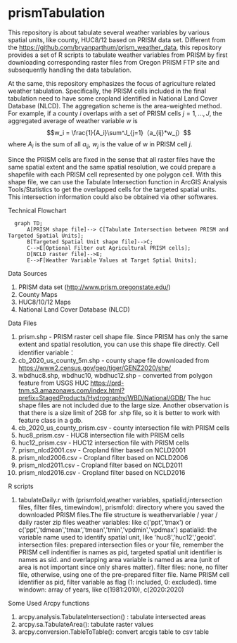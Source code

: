 # prismTabulation
This repository is about tabulate several weather variables by various spatial units, like county, HUC8/12 based on PRISM data set. Different from the https://github.com/bryanparthum/prism_weather_data, this repository provides a set of R scripts to tabulate weather variables from PRISM by first downloading corresponding raster files from Oregon PRISM FTP site and subsequently handling the data tabulation. 

At the same, this repository emphasizes the focus of agriculture related weather tabulation. Specifically, the PRISM cells included in the final tabulation need to have some cropland identified in National Land Cover Database (NLCD). The aggregation scheme is the area-weighted method. For example, if a county $i$ overlaps with a set of PRISM cells $j=1,\ldots,J$, the aggregated average of weather variable $w$ is
$$w_i = \frac{1}{A_i}\sum^J_{j=1}（a_{ij}*w_j）$$
where $A_i$ is the sum of all $a_{ij}$, $w_j$ is the value of w in PRISM cell $j$.

Since the PRISM cells are fixed in the sense that all raster files have the same spatial extent and the same spatial resolution, we could prepare a shapefile with each PRISM cell represented by one polygon cell. With this shape file, we can use the Tabulate Intersection function in ArcGIS Analysis Tools/Statistics to get the overlapped cells for the targeted spatial units. This intersection information could also be obtained via other softwares. 

Technical Flowchart
```mermaid
  graph TD;
      A[PRISM shape file]--> C[Tabulate Intersection between PRISM and Targeted Spatial Units];
      B[Targeted Spatial Unit shape file]-->C;
      C-->E[Optional Filter out Agricultural PRISM cells];
      D[NCLD raster file]-->E;
      E-->F[Weather Variable Values at Target Sptial Units];
```
  
Data Sources 
1. PRISM data set (http://www.prism.oregonstate.edu/) 
2. County Maps
3. HUC8/10/12 Maps 
3. National Land Cover Database (NLCD)  

Data Files
1. prism.shp - PRISM raster cell shape file. Since PRISM has only the same extent and spatial resolution, you can use this shape file directly. Cell identifier variable： 
2. cb_2020_us_county_5m.shp - county shape file downloaded from https://www2.census.gov/geo/tiger/GENZ2020/shp/ 
3. wbdhuc8.shp, wbdhuc10, wbdhuc12.shp - converted from polygon feature from USGS HUC https://prd-tnm.s3.amazonaws.com/index.html?prefix=StagedProducts/Hydrography/WBD/National/GDB/
The huc shape files are not included due to the large size. Another observation is that there is a size limit of 2GB for .shp file, so it is better to work with feature class in a gdb. 
4. cb_2020_us_county_prism.csv - county intersection file with PRISM cells 
5. huc8_prism.csv - HUC8 intersection file with PRISM cells 
6. huc12_prism.csv - HUC12 intersection file with PRISM cells 
7. prism_nlcd2001.csv - Cropland filter based on NCLD2001
8. prism_nlcd2006.csv - Cropland filter based on NCLD2006
9. prism_nlcd2011.csv - Cropland filter based on NCLD2011
10. prism_nlcd2016.csv - Cropland filter based on NCLD2016

R scripts 
1. tabulateDaily.r with (prismfold,weather variables, spatialid,intersection files, filter files, timewindow), 
prismfold: directory where you saved the downloaded PRISM files.The file structure is weathervariable / year / daily raster zip files 
weather variables:  like c('ppt','tmax') or c('ppt','tdmean','tmax','tmean','tmin','vpdmin','vpdmax') 
spatialid: the variable name used to identify spatial unit, like 'huc8','huc12','geoid'.  
intersection files:  prepared intersection files or your file, remember the PRISM cell indentifier is names as pid, targeted spatial unit identifier is names as sid. and overlapping area variable is named as area (unit of area is not important since only shares matter).
filter files: none, no filter file, otherwise, using one of the pre-prepared filter file. Name PRISM cell identifier as pid, filter variable as flag (1: included, 0: excluded).
time windown: array of years, like c(1981:2010), c(2020:2020) 


Some Used Arcpy functions
1. arcpy.analysis.TabulateIntersection() : tabulate intersected areas 
2. arcpy.sa.TabulateArea(): tabulate raster values
3. arcpy.conversion.TableToTable(): convert arcgis table to csv table  




